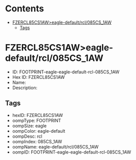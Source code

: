 



Contents
========

* [FZERCL85CS1AW>eagle-default/rcl/085CS_1AW](#fzercl85cs1aweagle-defaultrcl085cs_1aw)
	* [Tags](#tags)

# FZERCL85CS1AW>eagle-default/rcl/085CS_1AW

- ID: FOOTPRINT-eagle-eagle-default-rcl-085CS_1AW
- Hex ID: FZERCL85CS1AW
- Name: 
- Description: 

## Tags

- hexID: FZERCL85CS1AW
- oompType: FOOTPRINT
- oompSize: eagle
- oompColor: eagle-default
- oompDesc: rcl
- oompIndex: 085CS_1AW
- oompName: eagle-default/rcl/085CS_1AW
- oompID: FOOTPRINT-eagle-eagle-default-rcl-085CS_1AW
